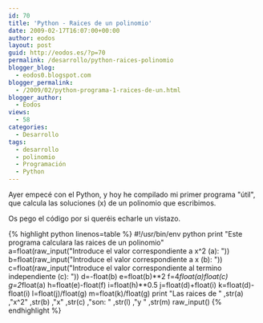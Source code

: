 ```yaml
---
id: 70
title: 'Python - Raices de un polinomio'
date: 2009-02-17T16:07:00+00:00
author: eodos
layout: post
guid: http://eodos.es/?p=70
permalink: /desarrollo/python-raices-polinomio
blogger_blog:
  - eodos0.blogspot.com
blogger_permalink:
  - /2009/02/python-programa-1-raices-de-un.html
blogger_author:
  - Eodos
views:
  - 58
categories:
  - Desarrollo
tags:
  - desarrollo
  - polinomio
  - Programación
  - Python
---
```

Ayer empecé con el Python, y hoy he compilado mi primer programa "útil", que calcula las soluciones (x) de un polinomio que escribimos.

Os pego el código por si queréis echarle un vistazo.

{% highlight python linenos=table %}
#!/usr/bin/env python
print "Este programa calculara las raices de un polinomio"
a=float(raw_input("Introduce el valor correspondiente a x^2 (a): "))
b=float(raw_input("Introduce el valor correspondiente a x (b): "))
c=float(raw_input("Introduce el valor correspondiente al termino independiente (c): "))
d=-float(b)
e=float(b)**2
f=4*float(a)float(c)
g=2*float(a)
h=float(e)-float(f)
i=float(h)**0.5
j=float(d)+float(i)
k=float(d)-float(i)
l=float(j)/float(g)
m=float(k)/float(g)
print "Las raices de " ,str(a) ,"x^2" ,str(b) ,"x" ,str(c) ,"son: " ,str(l) ,"y " ,str(m)
raw_input()
{% endhighlight %}
